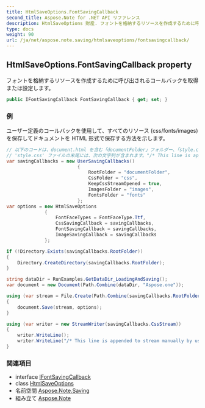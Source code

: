 ```yaml
---
title: HtmlSaveOptions.FontSavingCallback
second_title: Aspose.Note for .NET API リファレンス
description: HtmlSaveOptions 財産. フォントを格納するリソースを作成するために呼び出されるコールバックを取得または設定します
type: docs
weight: 90
url: /ja/net/aspose.note.saving/htmlsaveoptions/fontsavingcallback/
---
```

## HtmlSaveOptions.FontSavingCallback property

フォントを格納するリソースを作成するために呼び出されるコールバックを取得または設定します。

```csharp
public IFontSavingCallback FontSavingCallback { get; set; }
```

### 例

ユーザー定義のコールバックを使用して、すべてのリソース (css/fonts/images) を保存してドキュメントを HTML 形式で保存する方法を示します。

```csharp
// 以下のコードは、document.html を含む「documentFolder」フォルダー、「style.css」ファイルを含む「css」フォルダー、画像を含む「images」フォルダー、およびフォントを含む「fonts」フォルダーを作成します。
// 'style.css' ファイルの末尾には、次の文字列が含まれます。"/* This line is appended to stream manual by user */"
var savingCallbacks = new UserSavingCallbacks()
                          {
                              RootFolder = "documentFolder",
                              CssFolder = "css",
                              KeepCssStreamOpened = true,
                              ImagesFolder = "images",
                              FontsFolder = "fonts"
                          };
var options = new HtmlSaveOptions
              {
                  FontFaceTypes = FontFaceType.Ttf,
                  CssSavingCallback = savingCallbacks,
                  FontSavingCallback = savingCallbacks,
                  ImageSavingCallback = savingCallbacks
              };

if (!Directory.Exists(savingCallbacks.RootFolder))
{
    Directory.CreateDirectory(savingCallbacks.RootFolder);
}

string dataDir = RunExamples.GetDataDir_LoadingAndSaving();
var document = new Document(Path.Combine(dataDir, "Aspose.one"));

using (var stream = File.Create(Path.Combine(savingCallbacks.RootFolder, "document.html")))
{
    document.Save(stream, options);
}

using (var writer = new StreamWriter(savingCallbacks.CssStream))
{
    writer.WriteLine();
    writer.WriteLine("/* This line is appended to stream manually by user */");
}
```

### 関連項目

* interface [IFontSavingCallback](../../../aspose.note.saving.html/ifontsavingcallback/)
* class [HtmlSaveOptions](../)
* 名前空間 [Aspose.Note.Saving](../../htmlsaveoptions/)
* 組み立て [Aspose.Note](../../../)


